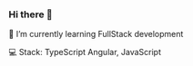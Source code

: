### Hi there 👋

🌱 I’m currently learning FullStack development

:computer: Stack: TypeScript Angular, JavaScript

<!--
**Zhadi-1-s/Zhadi-1-s** is a ✨ _special_ ✨ repository because its `README.md` (this file) appears on your GitHub profile.

Here are some ideas to get you started:

#DD0031
-->
